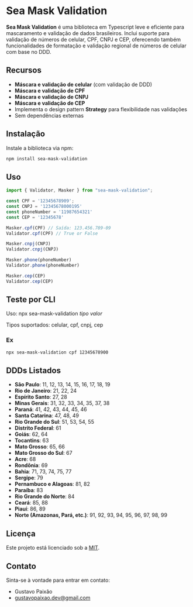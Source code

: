 # Sea Mask Validation

**Sea Mask Validation** é uma biblioteca em Typescript leve e eficiente para mascaramento e validação de dados brasileiros. Inclui suporte para validação de números de celular, CPF, CNPJ e CEP, oferecendo também funcionalidades de formatação e validação regional de números de celular com base no DDD.

## Recursos
- **Máscara e validação de celular** (com validação de DDD)
- **Máscara e validação de CPF**
- **Máscara e validação de CNPJ**
- **Máscara e validação de CEP**
- Implementa o design pattern **Strategy** para flexibilidade nas validações
- Sem dependências externas

## Instalação
Instale a biblioteca via npm:
```bash
npm install sea-mask-validation
```
## Uso
```js
import { Validator, Masker } from "sea-mask-validation";

const CPF = '12345678909';
const CNPJ = '12345678000195'
const phoneNumber = '11987654321'
const CEP = '12345678'

Masker.cpf(CPF) // Saída: 123.456.789-09
Validator.cpf(CPF) // True or False

Masker.cnpj(CNPJ)
Validator.cnpj(CNPJ)

Masker.phone(phoneNumber)
Validator.phone(phoneNumber)

Masker.cep(CEP)
Validator.cep(CEP)
```

## Teste por CLI
Uso: npx sea-mask-validation *tipo* *valor*

Tipos suportados: celular, cpf, cnpj, cep

### Ex
```bash
npx sea-mask-validation cpf 12345678900
```

## DDDs Listados

- **São Paulo**: 11, 12, 13, 14, 15, 16, 17, 18, 19
- **Rio de Janeiro**: 21, 22, 24
- **Espírito Santo**: 27, 28
- **Minas Gerais**: 31, 32, 33, 34, 35, 37, 38
- **Paraná**: 41, 42, 43, 44, 45, 46
- **Santa Catarina**: 47, 48, 49
- **Rio Grande do Sul**: 51, 53, 54, 55
- **Distrito Federal**: 61
- **Goiás**: 62, 64
- **Tocantins**: 63
- **Mato Grosso**: 65, 66
- **Mato Grosso do Sul**: 67
- **Acre**: 68
- **Rondônia**: 69
- **Bahia**: 71, 73, 74, 75, 77
- **Sergipe**: 79
- **Pernambuco e Alagoas**: 81, 82
- **Paraíba**: 83
- **Rio Grande do Norte**: 84
- **Ceará**: 85, 88
- **Piauí**: 86, 89
- **Norte (Amazonas, Pará, etc.)**: 91, 92, 93, 94, 95, 96, 97, 98, 99


## Licença

Este projeto está licenciado sob a [MIT](https://github.com/Guh-paixao/sea-mask-validation/blob/main/LICENSE).

## Contato

Sinta-se à vontade para entrar em contato:

- Gustavo Paixão
- gustavopaixao.dev@gmail.com
